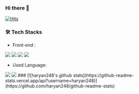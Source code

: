 ### Hi there 👋

<!--
**haryan248/haryan248** is a ✨ _special_ ✨ repository because its `README.md` (this file) appears on your GitHub profile.

Here are some ideas to get you started:

- 🔭 I’m currently working on ...
- 🌱 I’m currently learning ...
- 👯 I’m looking to collaborate on ...
- 🤔 I’m looking for help with ...
- 💬 Ask me about ...
- 📫 How to reach me: ...
- 😄 Pronouns: ...
- ⚡ Fun fact: ...
-->

[![Hits](https://hits.seeyoufarm.com/api/count/incr/badge.svg?url=https%3A%2F%2Fgithub.com%2Fharyan248%2Fhit-counter&count_bg=%2379C83D&title_bg=%23000000&icon=&icon_color=%23E7E7E7&title=hits&edge_flat=false)](https://hits.seeyoufarm.com)
### 🛠 Tech Stacks
* Front-end :
<span>
  <img src="https://img.shields.io/badge/Vue.js-4FC08D?style=flat-square&logo=Vue.js&logoColor=white"/>
</span>
<span>
  <img src="https://img.shields.io/badge/HTML5-E34F26?style=flat-square&logo=HTML5&logoColor=white"/>
</span>
<span>
  <img src="https://img.shields.io/badge/CSS3-1572B6?style=flat-square&logo=CSS3&logoColor=white"/>
</span>
<span>
  <img src="https://img.shields.io/badge/JavaScript-F7DF1E?style=flat-square&logo=JavaScript&logoColor=white"/>
</span>   

* Used Language:
<span>
  <img src="https://img.shields.io/badge/Java-007396?style=flat-square&logo=Java&logoColor=white"/>
</span>
<span>
  <img src="https://img.shields.io/badge/Python-3776AB?style=flat-square&logo=Python&logoColor=white"/>
</span>
### 
  [![haryan248's github stats](https://github-readme-stats.vercel.app/api?username=haryan248)](https://github.com/haryan248/github-readme-stats)
